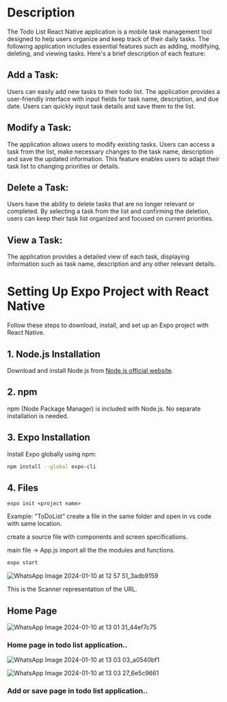 # Description
The Todo List React Native application is a mobile task management tool designed to help users organize and keep track of their daily tasks. The following application includes essential features such as adding, modifying, deleting, and viewing tasks. Here's a brief description of each feature:
## Add a Task:
Users can easily add new tasks to their todo list. The application provides a user-friendly interface with input fields for task name, description, and due date. Users can quickly input task details and save them to the list.

## Modify a Task:
The application allows users to modify existing tasks. Users can access a task from the list, make necessary changes to the task name, description and save the updated information. This feature enables users to adapt their task list to changing priorities or details.

## Delete a Task:
Users have the ability to delete tasks that are no longer relevant or completed. By selecting a task from the list and confirming the deletion, users can keep their task list organized and focused on current priorities.

## View a Task:
The application provides a detailed view of each task, displaying information such as task name, description and any other relevant details.



# Setting Up Expo Project with React Native

Follow these steps to download, install, and set up an Expo project with React Native.

## 1. Node.js Installation

Download and install Node.js from [Node.js official website](https://nodejs.org/).

## 2. npm

npm (Node Package Manager) is included with Node.js. No separate installation is needed.

## 3. Expo Installation

Install Expo globally using npm:

```bash
npm install --global expo-cli
```

## 4. Files
```
expo init <project name>
```
Example: "ToDoList"
create a file in the same folder and open in vs code with same location.

create a source file with components and screen specifications.

main file -> App.js import all the the modules and functions.
```bash
expo start
```
![WhatsApp Image 2024-01-10 at 12 57 51_3adb9159](https://github.com/shashank763/samm/assets/84653483/c6af9e37-eda6-4de7-a377-bdf3018757b3)

This is the Scanner representation of the URL.

## Home Page
![WhatsApp Image 2024-01-10 at 13 01 31_44ef7c75](https://github.com/shashank763/samm/assets/84653483/25c421b3-d197-4d6d-b714-c658e9cda688)

### Home page in todo list application..

![WhatsApp Image 2024-01-10 at 13 03 03_a0540bf1](https://github.com/shashank763/samm/assets/84653483/28a2eedc-ae14-472e-a5f2-997fd6c84b5a)



![WhatsApp Image 2024-01-10 at 13 03 27_6e5c9661](https://github.com/shashank763/samm/assets/84653483/fc695920-2403-42fe-8aa8-0a91e72690c8)

### Add or save page in todo list application..



